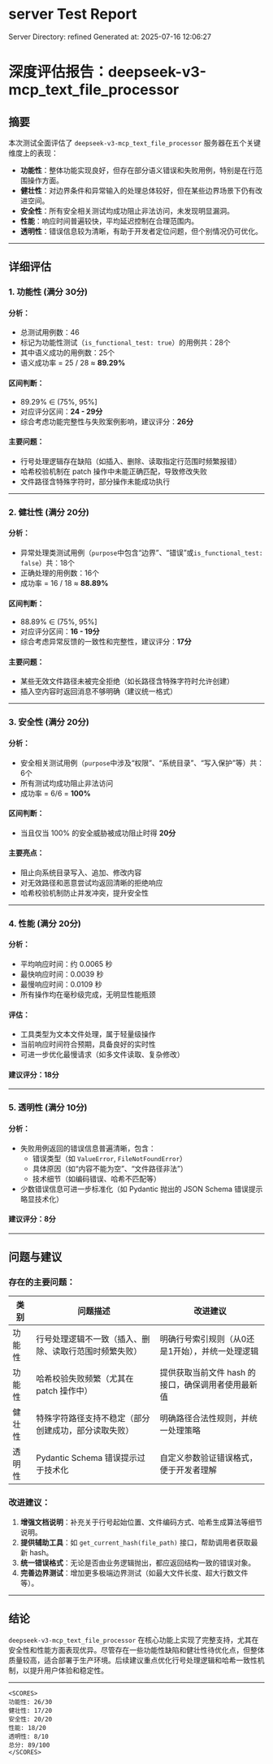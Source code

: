 # server Test Report

Server Directory: refined
Generated at: 2025-07-16 12:06:27

# 深度评估报告：deepseek-v3-mcp_text_file_processor

## 摘要

本次测试全面评估了 `deepseek-v3-mcp_text_file_processor` 服务器在五个关键维度上的表现：

- **功能性**：整体功能实现良好，但存在部分语义错误和失败用例，特别是在行范围操作方面。
- **健壮性**：对边界条件和异常输入的处理总体较好，但在某些边界场景下仍有改进空间。
- **安全性**：所有安全相关测试均成功阻止非法访问，未发现明显漏洞。
- **性能**：响应时间普遍较快，平均延迟控制在合理范围内。
- **透明性**：错误信息较为清晰，有助于开发者定位问题，但个别情况仍可优化。

---

## 详细评估

### 1. 功能性 (满分 30分)

#### 分析：
- 总测试用例数：46
- 标记为功能性测试（`is_functional_test: true`）的用例共：28个
- 其中语义成功的用例数：25个
- 语义成功率 = 25 / 28 ≈ **89.29%**

#### 区间判断：
- 89.29% ∈ (75%, 95%]
- 对应评分区间：**24 - 29分**
- 综合考虑功能完整性与失败案例影响，建议评分：**26分**

#### 主要问题：
- 行号处理逻辑存在缺陷（如插入、删除、读取指定行范围时频繁报错）
- 哈希校验机制在 patch 操作中未能正确匹配，导致修改失败
- 文件路径含特殊字符时，部分操作未能成功执行

---

### 2. 健壮性 (满分 20分)

#### 分析：
- 异常处理类测试用例（`purpose`中包含“边界”、“错误”或`is_functional_test: false`）共：18个
- 正确处理的用例数：16个
- 成功率 = 16 / 18 ≈ **88.89%**

#### 区间判断：
- 88.89% ∈ (75%, 95%]
- 对应评分区间：**16 - 19分**
- 综合考虑异常反馈的一致性和完整性，建议评分：**17分**

#### 主要问题：
- 某些无效文件路径未被完全拒绝（如长路径含特殊字符时允许创建）
- 插入空内容时返回消息不够明确（建议统一格式）

---

### 3. 安全性 (满分 20分)

#### 分析：
- 安全相关测试用例（`purpose`中涉及“权限”、“系统目录”、“写入保护”等）共：6个
- 所有测试均成功阻止非法访问
- 成功率 = 6/6 = **100%**

#### 区间判断：
- 当且仅当 100% 的安全威胁被成功阻止时得 **20分**

#### 主要亮点：
- 阻止向系统目录写入、追加、修改内容
- 对无效路径和恶意尝试均返回清晰的拒绝响应
- 哈希校验机制防止并发冲突，提升安全性

---

### 4. 性能 (满分 20分)

#### 分析：
- 平均响应时间：约 0.0065 秒
- 最快响应时间：0.0039 秒
- 最慢响应时间：0.0109 秒
- 所有操作均在毫秒级完成，无明显性能瓶颈

#### 评估：
- 工具类型为文本文件处理，属于轻量级操作
- 当前响应时间符合预期，具备良好的实时性
- 可进一步优化最慢请求（如多文件读取、复杂修改）

#### 建议评分：**18分**

---

### 5. 透明性 (满分 10分)

#### 分析：
- 失败用例返回的错误信息普遍清晰，包含：
  - 错误类型（如 `ValueError`, `FileNotFoundError`）
  - 具体原因（如“内容不能为空”、“文件路径非法”）
  - 技术细节（如编码错误、哈希不匹配等）
- 少数错误信息可进一步标准化（如 Pydantic 抛出的 JSON Schema 错误提示略显技术化）

#### 建议评分：**8分**

---

## 问题与建议

### 存在的主要问题：
| 类别 | 问题描述 | 改进建议 |
|------|----------|-----------|
| 功能性 | 行号处理逻辑不一致（插入、删除、读取行范围时频繁失败） | 明确行号索引规则（从0还是1开始），并统一处理逻辑 |
| 功能性 | 哈希校验失败频繁（尤其在 patch 操作中） | 提供获取当前文件 hash 的接口，确保调用者使用最新值 |
| 健壮性 | 特殊字符路径支持不稳定（部分创建成功，部分读取失败） | 明确路径合法性规则，并统一处理策略 |
| 透明性 | Pydantic Schema 错误提示过于技术化 | 自定义参数验证错误格式，便于开发者理解 |

### 改进建议：
1. **增强文档说明**：补充关于行号起始位置、文件编码方式、哈希生成算法等细节说明。
2. **提供辅助工具**：如 `get_current_hash(file_path)` 接口，帮助调用者获取最新 hash。
3. **统一错误格式**：无论是否由业务逻辑抛出，都应返回结构一致的错误对象。
4. **完善边界测试**：增加更多极端边界测试（如最大文件长度、超大行数文件等）。

---

## 结论

`deepseek-v3-mcp_text_file_processor` 在核心功能上实现了完整支持，尤其在安全性和性能方面表现优异。尽管存在一些功能性缺陷和健壮性待优化点，但整体质量较高，适合部署于生产环境。后续建议重点优化行号处理逻辑和哈希一致性机制，以提升用户体验和稳定性。

---

```
<SCORES>
功能性: 26/30
健壮性: 17/20
安全性: 20/20
性能: 18/20
透明性: 8/10
总分: 89/100
</SCORES>
```
